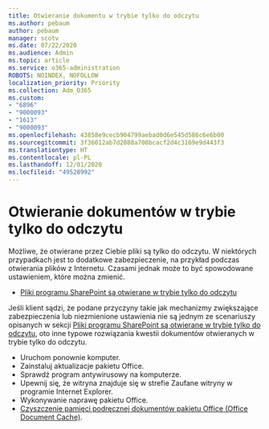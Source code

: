 ```yaml
---
title: Otwieranie dokumentu w trybie tylko do odczytu
ms.author: pebaum
author: pebaum
manager: scotv
ms.date: 07/22/2020
ms.audience: Admin
ms.topic: article
ms.service: o365-administration
ROBOTS: NOINDEX, NOFOLLOW
localization_priority: Priority
ms.collection: Adm_O365
ms.custom:
- "6896"
- "9000093"
- "1613"
- "9000093"
ms.openlocfilehash: 43858e9cecb904799aebad0d6e545d586c6e6b00
ms.sourcegitcommit: 3f36012ab7d2088a708bcacf2d4c3169e9d443f3
ms.translationtype: HT
ms.contentlocale: pl-PL
ms.lasthandoff: 12/01/2020
ms.locfileid: "49528992"
---
```

# <a name="documents-opening-in-read-only"></a>Otwieranie dokumentów w trybie tylko do odczytu

Możliwe, że otwierane przez Ciebie pliki są tylko do odczytu. W niektórych przypadkach jest to dodatkowe zabezpieczenie, na przykład podczas otwierania plików z Internetu. Czasami jednak może to być spowodowane ustawieniem, które można zmienić.

- [Pliki programu SharePoint są otwierane w trybie tylko do odczytu](https://docs.microsoft.com/sharepoint/troubleshoot/lists-and-libraries/files-open-as-read-only-and-cannot-check-in-or-out)

Jeśli klient sądzi, że podane przyczyny takie jak mechanizmy zwiększające zabezpieczenia lub niezmienione ustawienia nie są jednym ze scenariuszy opisanych w sekcji [Pliki programu SharePoint są otwierane w trybie tylko do odczytu](https://docs.microsoft.com/sharepoint/troubleshoot/lists-and-libraries/files-open-as-read-only-and-cannot-check-in-or-out), oto inne typowe rozwiązania kwestii dokumentów otwieranych w trybie tylko do odczytu.

- Uruchom ponownie komputer.
- Zainstaluj aktualizacje pakietu Office.
- Sprawdź program antywirusowy na komputerze.
- Upewnij się, że witryna znajduje się w strefie Zaufane witryny w programie Internet Explorer.
- Wykonywanie naprawę pakietu Office.
- [Czyszczenie pamięci podręcznej dokumentów pakietu Office (Office Document Cache)](https://support.microsoft.com/office/delete-your-office-document-cache-b1d3765e-d71b-4bb8-99ca-acd22c42995d?ui=en-us&rs=en-us&ad=us).


